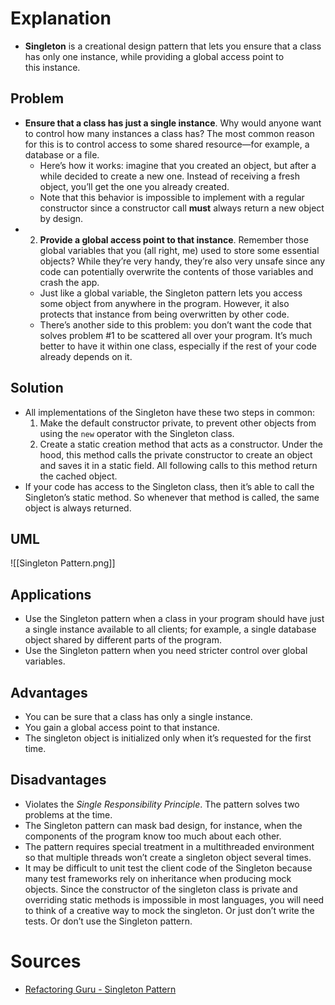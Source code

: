 # Explanation
- **Singleton** is a creational design pattern that lets you ensure that a class has only one instance, while providing a global access point to this instance.

## Problem
- **Ensure that a class has just a single instance**. Why would anyone want to control how many instances a class has? The most common reason for this is to control access to some shared resource—for example, a database or a file.
	- Here’s how it works: imagine that you created an object, but after a while decided to create a new one. Instead of receiving a fresh object, you’ll get the one you already created.
	- Note that this behavior is impossible to implement with a regular constructor since a constructor call **must** always return a new object by design.
- 2. **Provide a global access point to that instance**. Remember those global variables that you (all right, me) used to store some essential objects? While they’re very handy, they’re also very unsafe since any code can potentially overwrite the contents of those variables and crash the app.
	- Just like a global variable, the Singleton pattern lets you access some object from anywhere in the program. However, it also protects that instance from being overwritten by other code.
	- There’s another side to this problem: you don’t want the code that solves problem #1 to be scattered all over your program. It’s much better to have it within one class, especially if the rest of your code already depends on it.

## Solution
- All implementations of the Singleton have these two steps in common:
	1. Make the default constructor private, to prevent other objects from using the `new` operator with the Singleton class.
	2. Create a static creation method that acts as a constructor. Under the hood, this method calls the private constructor to create an object and saves it in a static field. All following calls to this method return the cached object.
- If your code has access to the Singleton class, then it’s able to call the Singleton’s static method. So whenever that method is called, the same object is always returned.

## UML
![[Singleton Pattern.png]]

## Applications
- Use the Singleton pattern when a class in your program should have just a single instance available to all clients; for example, a single database object shared by different parts of the program.
- Use the Singleton pattern when you need stricter control over global variables.

## Advantages
- You can be sure that a class has only a single instance.
- You gain a global access point to that instance.
- The singleton object is initialized only when it’s requested for the first time.

## Disadvantages
- Violates the _Single Responsibility Principle_. The pattern solves two problems at the time.
- The Singleton pattern can mask bad design, for instance, when the components of the program know too much about each other.
- The pattern requires special treatment in a multithreaded environment so that multiple threads won’t create a singleton object several times.
- It may be difficult to unit test the client code of the Singleton because many test frameworks rely on inheritance when producing mock objects. Since the constructor of the singleton class is private and overriding static methods is impossible in most languages, you will need to think of a creative way to mock the singleton. Or just don’t write the tests. Or don’t use the Singleton pattern.

# Sources
- [Refactoring Guru - Singleton Pattern](https://refactoring.guru/design-patterns/singleton)